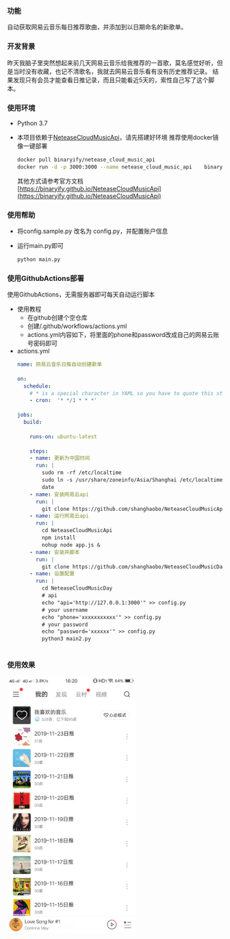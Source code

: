 ### 功能

自动获取网易云音乐每日推荐歌曲，并添加到以日期命名的新歌单。

### 开发背景

昨天我脑子里突然想起来前几天网易云音乐给我推荐的一首歌，莫名感觉好听，但是当时没有收藏，也记不清歌名，我就去网易云音乐看有没有历史推荐记录。
结果发现只有会员才能查看日推记录，而且只能看近5天的，索性自己写了这个脚本。

### 使用环境
- Python 3.7
- 本项目依赖于[NeteaseCloudMusicApi](https://github.com/Binaryify/NeteaseCloudMusicApi)，请先搭建好环境
    推荐使用docker镜像一键部署

    ```bash
    docker pull binaryify/netease_cloud_music_api
    docker run -d -p 3000:3000 --name netease_cloud_music_api    binaryify/netease_cloud_music_api
    ```
    其他方式请参考官方文档
   [https://binaryify.github.io/NeteaseCloudMusicApi](https://binaryify.github.io/NeteaseCloudMusicApi)

### 使用帮助

- 将config.sample.py 改名为 config.py，并配置账户信息
- 运行main.py即可

    ```bash
    python main.py
    ```
### 使用GithubActions部署
  使用GithubActions，无需服务器即可每天自动运行脚本
- 使用教程
  - 在github创建个空仓库
  - 创建/.github/workflows/actions.yml
  - actions.yml内容如下，将里面的phone和password改成自己的网易云账号密码即可
- actions.yml
    ```yaml
    name: 网易云音乐日推自动创建歌单
    
    on:
      schedule:
        # * is a special character in YAML so you have to quote this string
        - cron:  '* */1 * * *'
    
    jobs:
      build:
    
        runs-on: ubuntu-latest
    
        steps:
        - name: 更新为中国时间
          run: |
            sudo rm -rf /etc/localtime 
            sudo ln -s /usr/share/zoneinfo/Asia/Shanghai /etc/localtime
            date
        - name: 安装网易云api
          run: |
            git clone https://github.com/shanghaobo/NeteaseCloudMusicApi.git
        - name: 运行网易云api
          run: |
            cd NeteaseCloudMusicApi
            npm install
            nohup node app.js &
        - name: 安装并脚本
          run: |
            git clone https://github.com/shanghaobo/NeteaseCloudMusicDay.git
        - name: 设置配置
          run: |
            cd NeteaseCloudMusicDay
            # api
            echo "api='http://127.0.0.1:3000'" >> config.py
            # your username
            echo "phone='xxxxxxxxxxx'" >> config.py
            # your password
            echo "password='xxxxxx'" >> config.py
            python3 main2.py
        
    ```

### 使用效果

<img src="demo.jpg"  width="300px">